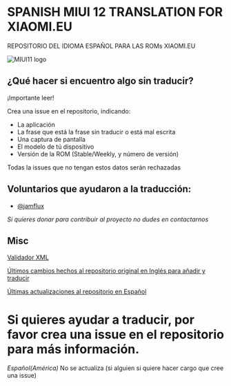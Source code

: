 # SPANISH MIUI 12 TRANSLATION FOR XIAOMI.EU
REPOSITORIO DEL IDIOMA ESPAÑOL PARA LAS ROMs XIAOMI.EU

![MIUI11 logo](https://i.imgur.com/CHsqrkY.png)

## ¿Qué hacer si encuentro algo sin traducir?
¡Importante leer!

Crea una issue en el repositorio, indicando:
* La aplicación
* La frase que está la frase sin traducir o está mal escrita
* Una captura de pantalla
* El modelo de tú dispositivo 
* Versión de la ROM (Stable/Weekly, y número de versión)

Todas la issues que no tengan estos datos serán rechazadas

## Voluntarios que ayudaron a la traducción:

* [@jamflux](https://github.com/jamflux)

*Si quieres donar para contribuir al proyecto no dudes en contactarnos*
## Misc

[Validador XML](https://translators.xiaomi.eu/XML_MIUI12-Spanish-es.html)

[Últimos cambios hechos al repositorio original en Inglés para añadir y traducir](https://github.com/ingbrzy/Xiaomi.eu-MIUIv12-XML-Compare)

[Últimas actualizaciones al repositorio en Español](https://github.com/danielchc/MA-XML-12-SPANISH-Global/commits)


# Si quieres ayudar a traducir, por favor crea una issue en el repositorio para más información.

*Español(América)* No se actualiza (si alguien si quiere hacer cargo que cree una issue)
